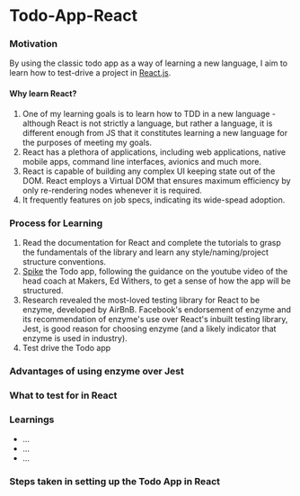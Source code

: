 # Todo-App-React

### Motivation
By using the classic todo app as a way of learning a new language, I aim to learn how to test-drive a project in [React.js](https://reactjs.org/). 

#### Why learn React?
1. One of my learning goals is to learn how to TDD in a new language - although React is not strictly a language, but rather a language, it is different enough from JS that it constitutes learning a new language for the purposes of meeting my goals. 
2. React has a plethora of applications, including web applications, native mobile apps, command line interfaces, avionics and much more. 
3. React is capable of building any complex UI keeping state out of the DOM. React employs a Virtual DOM that ensures maximum efficiency by only re-rendering nodes whenever it is required.
4. It frequently features on job specs, indicating its wide-spead adoption.

### Process for Learning
1. Read the documentation for React and complete the tutorials to grasp the fundamentals of the library and learn any style/naming/project structure conventions.
2. [Spike](https://www.youtube.com/watch?v=7wLEwj6mOrE&t=518s) the Todo app, following the guidance on the youtube video of the head coach at Makers, Ed Withers, to get a sense of how the app will be structured.
3. Research revealed the most-loved testing library for React to be enzyme, developed by AirBnB. Facebook's endorsement of enzyme and its recommendation of enzyme's use over React's inbuilt testing library, Jest, is good reason for choosing enzyme (and a likely indicator that enzyme is used in industry). 
4. Test drive the Todo app

### Advantages of using enzyme over Jest

### What to test for in React

### Learnings
* ... 
* ...
* ...

### Steps taken in setting up the Todo App in React

